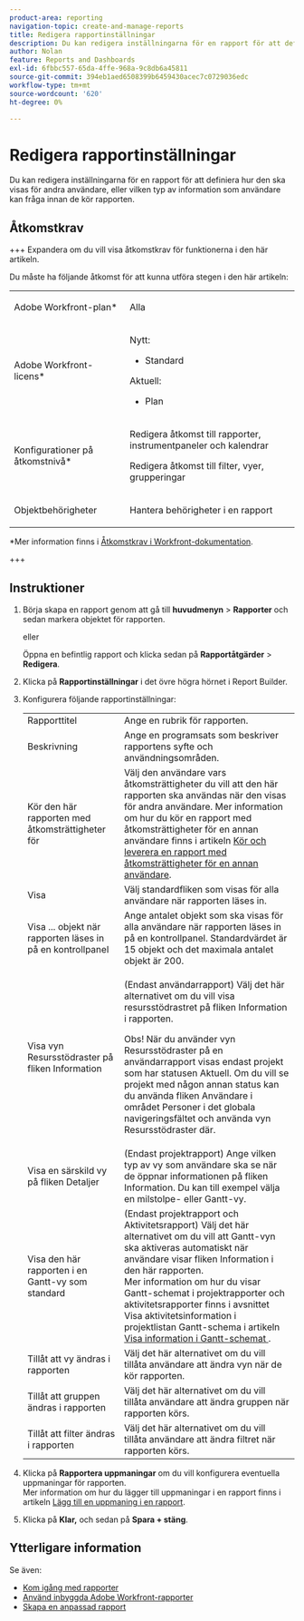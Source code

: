 ```yaml
---
product-area: reporting
navigation-topic: create-and-manage-reports
title: Redigera rapportinställningar
description: Du kan redigera inställningarna för en rapport för att definiera hur den ska visas för andra användare, eller vilken typ av information som användare kan fråga innan de kör rapporten.
author: Nolan
feature: Reports and Dashboards
exl-id: 6fbbc557-65da-4ffe-968a-9c8db6a45811
source-git-commit: 394eb1aed6508399b6459430acec7c0729036edc
workflow-type: tm+mt
source-wordcount: '620'
ht-degree: 0%

---
```


# Redigera rapportinställningar

<!-- Audited: 11/2024 -->

Du kan redigera inställningarna för en rapport för att definiera hur den ska visas för andra användare, eller vilken typ av information som användare kan fråga innan de kör rapporten.

## Åtkomstkrav

+++ Expandera om du vill visa åtkomstkrav för funktionerna i den här artikeln.

Du måste ha följande åtkomst för att kunna utföra stegen i den här artikeln:

<table style="table-layout:auto"> 
 <col> 
 <col> 
 <tbody> 
  <tr> 
   <td role="rowheader">Adobe Workfront-plan*</td> 
   <td> <p>Alla</p> </td> 
  </tr> 
  <tr> 
   <td role="rowheader">Adobe Workfront-licens*</td> 
      <td> 
      <p>Nytt:</p>
         <ul>
         <li><p>Standard</p></li>
         </ul>
      <p>Aktuell:</p>
         <ul>
         <li><p>Plan</p></li>
         </ul>
   </td> 
  </tr> 
  <tr> 
   <td role="rowheader">Konfigurationer på åtkomstnivå*</td> 
   <td> <p>Redigera åtkomst till rapporter, instrumentpaneler och kalendrar</p> <p>Redigera åtkomst till filter, vyer, grupperingar</p></td> 
  </tr> 
  <tr> 
   <td role="rowheader">Objektbehörigheter</td> 
   <td> <p>Hantera behörigheter i en rapport</p></td> 
  </tr> 
 </tbody> 
</table>

*Mer information finns i [Åtkomstkrav i Workfront-dokumentation](/help/quicksilver/administration-and-setup/add-users/access-levels-and-object-permissions/access-level-requirements-in-documentation.md).

+++

## Instruktioner

1. Börja skapa en rapport genom att gå till **huvudmenyn** > **Rapporter** och sedan markera objektet för rapporten.

   eller

   Öppna en befintlig rapport och klicka sedan på **Rapportåtgärder** > **Redigera**.

1. Klicka på **Rapportinställningar** i det övre högra hörnet i Report Builder.
1. Konfigurera följande rapportinställningar:

   <table style="table-layout:auto"> 
    <col> 
    <col> 
    <tbody> 
     <tr> 
      <td role="rowheader">Rapporttitel</td> 
      <td>Ange en rubrik för rapporten.</td> 
     </tr> 
     <tr> 
      <td role="rowheader">Beskrivning</td> 
      <td>Ange en programsats som beskriver rapportens syfte och användningsområden.</td> 
     </tr> 
     <tr> 
      <td role="rowheader">Kör den här rapporten med åtkomsträttigheter för</td> 
      <td>Välj den användare vars åtkomsträttigheter du vill att den här rapporten ska användas när den visas för andra användare. Mer information om hur du kör en rapport med åtkomsträttigheter för en annan användare finns i artikeln <a href="../../../reports-and-dashboards/reports/creating-and-managing-reports/run-deliver-report-access-rights-another-user.md" class="MCXref xref">Kör och leverera en rapport med åtkomsträttigheter för en annan användare</a>.</td> 
     </tr> 
     <tr> 
      <td role="rowheader">Visa</td> 
      <td>Välj standardfliken som visas för alla användare när rapporten läses in.</td> 
     </tr> 
     <tr> 
      <td role="rowheader">Visa ... objekt när rapporten läses in på en kontrollpanel</td> 
      <td>Ange antalet objekt som ska visas för alla användare när rapporten läses in på en kontrollpanel. Standardvärdet är 15 objekt och det maximala antalet objekt är 200.</td> 
     </tr> 
     <tr> 
      <td role="rowheader">Visa vyn Resursstödraster på fliken Information</td> 
      <td> <p>(Endast användarrapport) Välj det här alternativet om du vill visa resursstödrastret på fliken Information i rapporten.</p> <p>Obs! När du använder vyn Resursstödraster på en användarrapport visas endast projekt som har statusen Aktuell. Om du vill se projekt med någon annan status kan du använda fliken Användare i området Personer i det globala navigeringsfältet och använda vyn Resursstödraster där. <!--
         <MadCap:conditionalText data-mc-conditions="QuicksilverOrClassic.Draft mode">
          For more information about using the Resource Grid, see the article Overview of the Resource Grid . (drafted because this article is drafted also: Article is in draft Feb 1, 2021)
         </MadCap:conditionalText>
        --></p> </td> 
     </tr> 
     <tr> 
      <td role="rowheader">Visa en särskild vy på fliken Detaljer</td> 
      <td>(Endast projektrapport) Ange vilken typ av vy som användare ska se när de öppnar informationen på fliken Information. Du kan till exempel välja en milstolpe- eller Gantt-vy.</td> 
     </tr> 
     <tr> 
      <td role="rowheader">Visa den här rapporten i en Gantt-vy som standard</td> 
      <td>(Endast projektrapport och Aktivitetsrapport) Välj det här alternativet om du vill att Gantt-vyn ska aktiveras automatiskt när användare visar fliken Information i den här rapporten.<br>Mer information om hur du visar Gantt-schemat i projektrapporter och aktivitetsrapporter finns i avsnittet Visa aktivitetsinformation i projektlistan Gantt-schema i artikeln <a href="../../../manage-work/gantt-chart/use-the-gantt-chart/view-info-in-gantt.md" class="MCXref xref">Visa information i Gantt-schemat </a>.</td> 
     </tr> 
     <tr> 
      <td role="rowheader">Tillåt att vy ändras i rapporten</td> 
      <td>Välj det här alternativet om du vill tillåta användare att ändra vyn när de kör rapporten.</td> 
     </tr> 
     <tr> 
      <td role="rowheader">Tillåt att gruppen ändras i rapporten</td> 
      <td>Välj det här alternativet om du vill tillåta användare att ändra gruppen när rapporten körs.</td> 
     </tr> 
     <tr> 
      <td role="rowheader">Tillåt att filter ändras i rapporten</td> 
      <td>Välj det här alternativet om du vill tillåta användare att ändra filtret när rapporten körs.</td> 
     </tr> 
    </tbody> 
   </table>

1. Klicka på **Rapportera uppmaningar** om du vill konfigurera eventuella uppmaningar för rapporten.\
   Mer information om hur du lägger till uppmaningar i en rapport finns i artikeln [Lägg till en uppmaning i en rapport](../../../reports-and-dashboards/reports/creating-and-managing-reports/add-prompt-report.md).

1. Klicka på **Klar,** och sedan på **Spara + stäng**.

## Ytterligare information

Se även:

<!--outdated: * [Basic Report Creation Program for the new Workfront experience](https://one.workfront.com/s/basic-report-creation-program) -->
* [Kom igång med rapporter](../../../reports-and-dashboards/reports/reporting/get-started-reports-workfront.md)
* [Använd inbyggda Adobe Workfront-rapporter](../../../reports-and-dashboards/reports/using-built-in-reports/use-workfront-built-in-reports.md)
* [Skapa en anpassad rapport](../../../reports-and-dashboards/reports/creating-and-managing-reports/create-custom-report.md)
